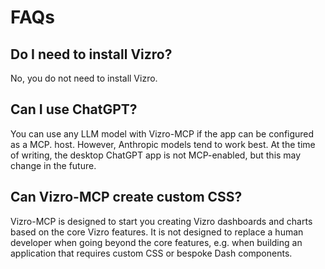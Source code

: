 # FAQs

## Do I need to install Vizro?

No, you do not need to install Vizro.

## Can I use ChatGPT?

You can use any LLM model with Vizro-MCP if the app can be configured as a MCP. host. However, Anthropic models tend to work best. At the time of writing, the desktop ChatGPT app is not MCP-enabled, but this may change in the future.

## Can Vizro-MCP create custom CSS?

Vizro-MCP is designed to start you creating Vizro dashboards and charts based on the core Vizro features. It is not designed to replace a human developer when going beyond the core features, e.g. when building an application that requires custom CSS or bespoke Dash components.
